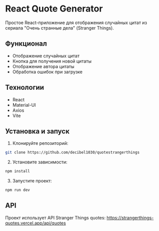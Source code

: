 # React Quote Generator

Простое React-приложение для отображения случайных цитат из сериала "Очень странные дела" (Stranger Things).

## Функционал

- Отображение случайных цитат
- Кнопка для получения новой цитаты
- Отображение автора цитаты
- Обработка ошибок при загрузке

## Технологии

- React
- Material-UI
- Axios
- Vite

## Установка и запуск

1. Клонируйте репозиторий:
```bash
git clone https://github.com/decibel1030/quotestrangerthings
```

2. Установите зависимости:
```bash
npm install
```

3. Запустите проект:
```bash
npm run dev
```

## API

Проект использует API Stranger Things quotes: https://strangerthings-quotes.vercel.app/api/quotes
